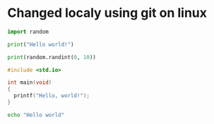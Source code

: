 # Changed localy using git on linux

```py
import random

print("Hello world!")

print(random.randint(0, 10))
```
```c
#include <std.io>

int main(void)
{
  printf("Hello, world!");
}
```

```bash
echo "Hello world"
```
